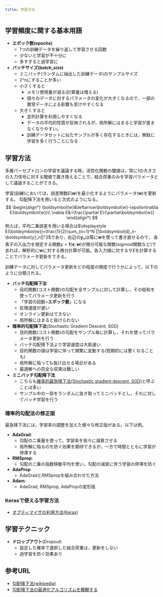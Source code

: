 ```yaml
---
title: 学習方法
---
```



## 学習頻度に関する基本用語

- **エポック数(epochs)**
  - 1つの訓練データを繰り返して学習させる回数
  - 少ないと学習が不十分に
  - 多すぎると過学習に
- **バッチサイズ(batch_size)**
  - ミニバッチ(ランダムに抽出した訓練データ)のサンプルサイズ
  - 2^nにすることが多い
  - 小さくすると
    - メモリ使用量が減る(計算量は増える)
    - 個々のデータに対するパラメータの変化が大きくなるので，一部の異常データによる影響も受けやすくなる
  - 大きくすると
    - 並列計算を利用しやすくなる
    - データの平均的性質が反映されるが，局所解にはまると学習が進まなくなりやすい。
    - 訓練データセットに似たサンプルが多く存在するときには，無駄に学習を多く行うことになる

## 学習方法

多層パーセプトロンの学習を議論する時，活性化関数の閾値は，常に1の大きさの入力信号に対する閾値で置き換えることで，結合荷重のみを学習パラメータとして議論することができる。

学習(訓練)においては，誤差関数$E(\boldsymbol{w})$を最小化するようにパラメータ($\boldsymbol{w}$)を更新する。
勾配降下法を用いると次式のようになる。
$$
\begin{align*}
\boldsymbol{w}&\leftarrow\boldsymbol{w}-\epsilon\nabla E(\boldsymbol{w})\\
\nabla E&=\frac{\partial E}{\partial\boldsymbol{w}}
\end{align*}
$$
例えば，平均二乗誤差を用いる場合は$\displaystyle E(\boldsymbol{w})=\frac{1}{2}\sum_{n=1}^N ||\boldsymbol{d}_n-\boldsymbol{y}_n||^2$であり，右辺の$\boldsymbol{y}_n$は陽に$\boldsymbol{w}$を使って書き直せるので， 各素子の入出力を規定する関数$y=\boldsymbol{f}(\boldsymbol{x};\boldsymbol{w})$が微分可能な関数(sigmoid関数など)であれば，解析的に$\boldsymbol{w}$に対する微分計算が可能。各入力値に対する$\nabla E$を計算することでパラメータ更新をできる。


訓練データに対してパラメータ更新をどの程度の頻度で行うかによって，以下のように分類される。

- **バッチ勾配降下法**
  - 目的関数(コスト関数)の勾配を全サンプルに対して計算し，その総和を使ってパラメータ更新を行う
  - 「学習の回数=**エポック数**」になる
  - 処理速度が遅い
  - オンライン更新はできない
  - 局所解にはまると抜けられない
- **確率的勾配降下法**(Stochastic Gradient Descent, SGD)
  - 目的関数(コスト関数)の勾配をサンプル毎に計算し，それを使ってパラメータ更新を行う
  - バッチ勾配降下法より学習速度は大抵速い
  - 目的関数の値は学習に伴って頻繁に変動する(短期的には悪くなることも)
  - 局所解に陥っても抜け出せる場合がある
  - 最適解への完全な収束は難しい
- **ミニバッチ勾配降下法**
  - こちらも[確率的最急降下法(Stochastic gradient descent, SGD)](https://ja.wikipedia.org/wiki/%E7%A2%BA%E7%8E%87%E7%9A%84%E5%8B%BE%E9%85%8D%E9%99%8D%E4%B8%8B%E6%B3%95)と呼ぶことは多い
  - サンプル中の一部をランダムに抜き取ってミニバッチとし，それに対してバッチ学習を行う

### 確率的勾配法の修正版

最急降下法には，学習率の調整を加えた様々な修正版がある。以下は例。

- **AdaGrad**:
  - 勾配のニ乗量を使って，学習率を徐々に減衰させる
  - 局所解に陥るのを防ぐ効果を期待できるが，一方で時間とともに学習が停滞する
- **RMSprop**:
  - 勾配のニ乗の指数移動平均を使い，勾配の減衰に伴う学習の停滞を防ぐ
- **AdaProp**:
  - AdaGradとRMSpropを組み合わせた方法
- **Adam**:
  - AdaGrad, RMSprop, AdaPropの変形版

### Kerasで使える学習方法

- [オプティマイザの利用方法(Keras)](https://keras.io/ja/optimizers/)

## 学習テクニック

- **ドロップアウト**(Dropout)
  - 設定した確率で選択した結合荷重は，更新をしない
  - 過学習を防ぐ効果あり

## 参考URL

- [勾配降下法(wikipedia)](https://ja.wikipedia.org/wiki/%E7%A2%BA%E7%8E%87%E7%9A%84%E5%8B%BE%E9%85%8D%E9%99%8D%E4%B8%8B%E6%B3%95)
- [勾配降下法の最適化アルゴリズムを概観する](http://postd.cc/optimizing-gradient-descent/#gradientdescentvariants)
